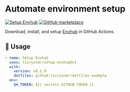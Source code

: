 # Automate environment setup

[![Setup Envhub](https://github.com/tsirysndr/setup-envhub/actions/workflows/setup.yml/badge.svg)](https://github.com/tsirysndr/setup-envhub/actions/workflows/setup.yml)
[![GitHub marketplace](https://img.shields.io/badge/marketplace-setup--envhub-blue?logo=github&style)](https://github.com/marketplace/actions/setup-envhub)

Download, install, and setup [Envhub](https://github.com/tsirysndr/envhub) in GitHub Actions.

## 🚀 Usage

```yaml
- name: Setup Envhub
  uses: tsirysndr/setup-envhub@v1
  with:
    version: v0.2.9
    dotfiles: github:tsirysndr/dotfiles-example
  env:
    GH_TOKEN: ${{ secrets.GITHUB_TOKEN }}
```
